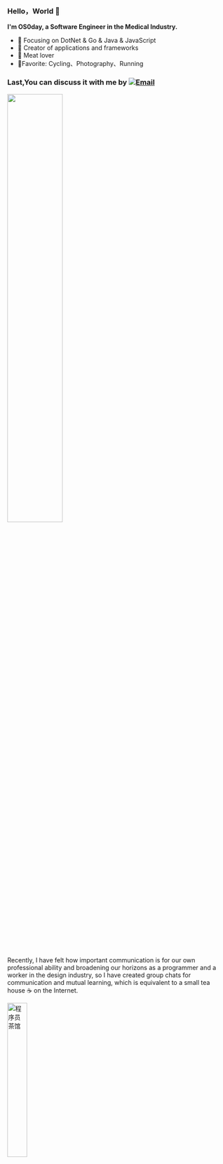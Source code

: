 


### Hello，World 👋

**I'm OS0day,  a Software Engineer in the Medical Industry.**
- :orange_book: Focusing on DotNet & Go & Java & JavaScript 
- :hammer: Creator of applications and frameworks
- :meat_on_bone: Meat lover
- 🤪Favorite: Cycling、Photography、Running

### Last,You can discuss it with me by  [![Email](https://img.shields.io/badge/-os0day@qq.com-D14836?style=flat-square&logo=Gmail&logoColor=fff)](mailto:os0day@qq.com)

<img align="center" width=50% height=50%   src="https://github-readme-stats.vercel.app/api?username=OS0day&show_icons=true&icon_color=CE1D2D&text_color=718096&bg_color=ffffff&hide_title=true" />

Recently, I have felt how important communication is for our own professional ability and broadening our horizons as a programmer and a worker in the design industry, so I have created group chats for communication and mutual learning, which is equivalent to a small tea house ☕ on the Internet.

<div>
<img align="center" width=30% height=30% src="https://cdn.jsdelivr.net/gh/OS0day/MyImagesBed@latest/images/Pasted%20image%2020220213011207.png" alt="程序员茶馆" title="程序员茶馆">



